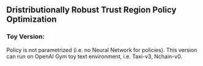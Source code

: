 ## Dristributionally Robust Trust Region Policy Optimization 

### Toy Version: 
Policy is not parametrized (i.e. no Neural Network for policies). This version can run on OpenAI Gym toy text environment, i.e. Taxi-v3, Nchain-v0.
